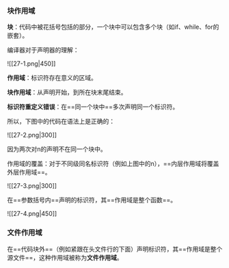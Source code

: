### 块作用域

**块**：代码中被花括号包括的部分，一个块中可以包含多个块（如if、while、for的嵌套）。

编译器对于声明器的理解：

![[27-1.png|450]]

**作用域**：标识符存在意义的区域。

**块作用域**：从声明开始，到所在块末尾结束。

**标识符重定义错误**：在==同一个块中==多次声明同一个标识符。

所以，下图中的代码在语法上是正确的：

![[27-2.png|300]]

因为两次对n的声明不在同一个块中。

作用域的覆盖：对于不同级同名标识符（例如上图中的n），==内层作用域将覆盖外层作用域==。

![[27-3.png|300]]

在==参数括号内==声明的标识符，其==作用域是整个函数==。

![[27-4.png|450]]

### 文件作用域

在==代码块外==（例如紧跟在头文件行的下面）声明标识符，其==作用域是整个源文件==，这种作用域被称为**文件作用域**。